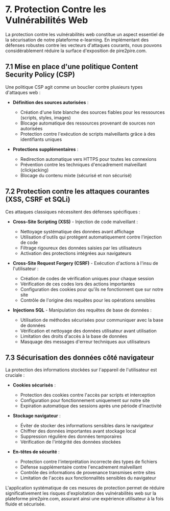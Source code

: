 # 7. Protection Contre les Vulnérabilités Web

La protection contre les vulnérabilités web constitue un aspect essentiel de la sécurisation de notre plateforme e-learning. En implémentant des défenses robustes contre les vecteurs d'attaques courants, nous pouvons considérablement réduire la surface d'exposition de pire2pire.com.

## 7.1 Mise en place d'une politique Content Security Policy (CSP)

Une politique CSP agit comme un bouclier contre plusieurs types d'attaques web :

- **Définition des sources autorisées** :
    - Création d'une liste blanche des sources fiables pour les ressources (scripts, styles, images)
    - Blocage automatique des ressources provenant de sources non autorisées
    - Protection contre l'exécution de scripts malveillants grâce à des identifiants uniques

- **Protections supplémentaires** :
    - Redirection automatique vers HTTPS pour toutes les connexions
    - Prévention contre les techniques d'encadrement malveillant (clickjacking)
    - Blocage du contenu mixte (sécurisé et non sécurisé)

## 7.2 Protection contre les attaques courantes (XSS, CSRF et SQLi)

Ces attaques classiques nécessitent des défenses spécifiques :

- **Cross-Site Scripting (XSS)** - Injection de code malveillant :
    - Nettoyage systématique des données avant affichage
    - Utilisation d'outils qui protègent automatiquement contre l'injection de code
    - Filtrage rigoureux des données saisies par les utilisateurs
    - Activation des protections intégrées aux navigateurs

- **Cross-Site Request Forgery (CSRF)** - Exécution d'actions à l'insu de l'utilisateur :
    - Création de codes de vérification uniques pour chaque session
    - Vérification de ces codes lors des actions importantes
    - Configuration des cookies pour qu'ils ne fonctionnent que sur notre site
    - Contrôle de l'origine des requêtes pour les opérations sensibles

- **Injections SQL** - Manipulation des requêtes de base de données :
    - Utilisation de méthodes sécurisées pour communiquer avec la base de données
    - Vérification et nettoyage des données utilisateur avant utilisation
    - Limitation des droits d'accès à la base de données
    - Masquage des messages d'erreur techniques aux utilisateurs

## 7.3 Sécurisation des données côté navigateur

La protection des informations stockées sur l'appareil de l'utilisateur est cruciale :

- **Cookies sécurisés** :
    - Protection des cookies contre l'accès par scripts et interception
    - Configuration pour fonctionnement uniquement sur notre site
    - Expiration automatique des sessions après une période d'inactivité

- **Stockage navigateur** :
    - Éviter de stocker des informations sensibles dans le navigateur
    - Chiffrer des données importantes avant stockage local
    - Suppression régulière des données temporaires
    - Vérification de l'intégrité des données stockées

- **En-têtes de sécurité** :
    - Protection contre l'interprétation incorrecte des types de fichiers
    - Défense supplémentaire contre l'encadrement malveillant
    - Contrôle des informations de provenance transmises entre sites
    - Limitation de l'accès aux fonctionnalités sensibles du navigateur

L'application systématique de ces mesures de protection permet de réduire significativement les risques d'exploitation des vulnérabilités web sur la plateforme pire2pire.com, assurant ainsi une expérience utilisateur à la fois fluide et sécurisée.